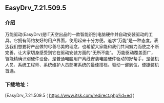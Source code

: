 ## EasyDrv_7.21.509.5


### 介绍

万能驱动(EasyDrv)是IT天空出品的一款智能识别电脑硬件并自动安装驱动的工具。它拥有简约友好的用户界面，使用起来十分方便。追求“万能”是一种态度，表达我们想要将产品做的尽善尽美的理念，也希望大家能和我们共同努力而使之不断完善，让大家切身感受到它在驱动安装方面的“无所不能”。
万能驱动覆盖面广，智能精确识别硬件设备，是普通电脑用户离线安装电脑硬件驱动的好帮手，是装机人员、系统工程师、系统维护人员部署系统的最佳搭档。驱动一键到位，便捷装机首选。


### 下载地址：
[EasyDrv_7.21.509.5 ( https://www.itsk.com/redirect.php?id=ed )
